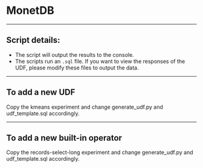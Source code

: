 # MonetDB

___
## Script details:
- The script will output the results to the console.
- The scripts run an ```.sql``` file. If you want to view the responses of the UDF, please modify these files to output the data.

___
## To add a new UDF

Copy the kmeans experiment and change generate_udf.py and udf_template.sql accordingly.
___
## To add a new built-in operator

Copy the records-select-long experiment and change generate_udf.py and udf_template.sql accordingly.